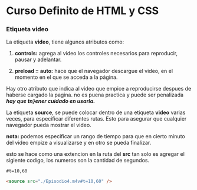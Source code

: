# Curso Definito de HTML y CSS

### Etiqueta video

La etiqueta **video**, tiene algunos atributos como:

1. **controls:** agrega al video los controles necesarios para reproducir, pausar y adelantar.

2. **preload = auto:** hace que el navegador descargue el video, en el momento en el que se acceda a la página.

Hay otro atributo que indica al video que empice a reproducirse despues de haberse cargado la pagina. no es puena practica y puede ser penalizada ***hay que tn}ener cuidado en usarla.***

La etiqueta **source**, se puede colocar dentro de una etiqueta **video** varias veces, para especificar diferentes rutas. Esto para asegurar que cualquier navegador pueda mostrar el video.

**nota:** podemos especificar un rango de tiempo para que en cierto minuto del video empize a visualizarse y en otro se pueda finalizar.

esto se hace como una extencion en la ruta del **src** tan solo es agregar el sigiente codigo, los numeros son la cantidad de segundos.

`#t=10,60`

```HTML
<source src="./Episodio4.m4v#t=10,60" />
```